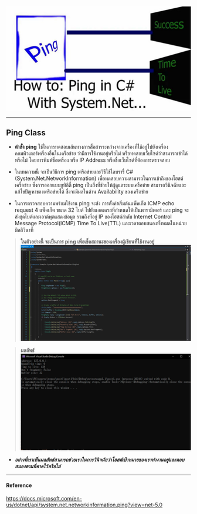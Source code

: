 ![](img/ping.jpg) 

---------------------------

## Ping Class
* **คำสั่ง ping** ใช้ในการทดสอบเส้นทางการสื่อสารระหว่างจากเครื่องที่ใช้อยู่ไปยังเครื่องคอมพิวเตอร์เครื่องอื่นในเครือข่าย ว่ามีการใช้งานอยู่หรือไม่ หรือทดสอบเว็บไซด์ว่าสามารถเข้าได้หรือไม่ โดยการพิมพ์ชื่อเครื่อง หรือ IP Address หรือชื่อเว็บไซด์ที่ต้องการตรวจสอบ

* ในบทความนี้ จะเป็นวิธีการ ping เครือข่ายและวิธีใช้ไลบรารี่ C# (System.Net.NetworkInformation)  เพื่อทดสอบความสามารถในการเข้าถึงของโฮสต์เครือข่าย ซึ่งการออกแบบยูทิลิตี้ ping เป็นสิ่งที่ช่วยให้ผู้ดูแลระบบเครือข่าย สามารถวินิจฉัยและแก้ไขปัญหาของเครือข่ายได้ ซึ่งจะมีผลในด้าน Availability ของเครือข่าย

* ในการตรวจสอบความพร้อมใช้งาน  ping จะส่ง การตั้งค่าเริ่มต้นแพ็คเก็ต ICMP echo request 4 แพ็คเก็ต ขนาด 32 ไบต์ ไปยังแอดเดรสที่กำหนดให้เป็นพารามิเตอร์ และ ping จะส่งชุดไบต์และเอาต์พุตแสดงข้อมูล รวมถึงที่อยู่ IP ของโฮสต์ลำดับ Internet Control Message Protocol(ICMP) Time To Live(TTL) และเวลาตอบสนองทั้งหมดในหน่วยมิลลิวินาที 

> **ในตัวอย่างนี้ จะเป็นการ ping เพื่อเช็คสถานะของเครื่องผู้เขียนที่ใช้งานอยู๋**
![](img/ping.png)

> **ผลลัพธ์**
![](img/pingR.png)

* ***อย่างที่เราเห็นผลลัพธ์สามารถช่วยเราในการวินิจฉัยว่าโฮสต์เป้าหมายของเราทำงานอยู่และตอบสนองตามที่คาดไว้หรือไม่***

--------------------------------------

#### Reference
https://docs.microsoft.com/en-us/dotnet/api/system.net.networkinformation.ping?view=net-5.0